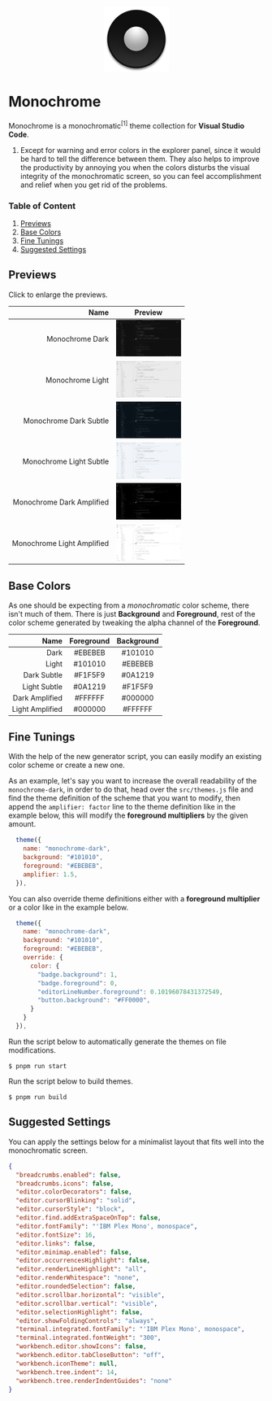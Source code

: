 <p align="center">
  <img src="./icon.png" width="128"/>
</p>

# Monochrome

Monochrome is a monochromatic<sup>[1]</sup> theme collection for **Visual Studio Code**.

1. Except for warning and error colors in the explorer panel, since it would be hard to tell the difference between them. They also helps to improve the productivity by annoying you when the colors disturbs the visual integrity of the monochromatic screen, so you can feel accomplishment and relief when you get rid of the problems.

### Table of Content

1. [Previews](#previews)
2. [Base Colors](#base-colors)
3. [Fine Tunings](#fine-tunings)
4. [Suggested Settings](#suggested-settings)

## Previews

Click to enlarge the previews.

|                       Name | Preview                                                                                                      |
| -------------------------: | ------------------------------------------------------------------------------------------------------------ |
|            Monochrome Dark | [<img src="./preview/monochrome-dark.png" width="128">](./preview/monochrome-dark.png)                       |
|           Monochrome Light | [<img src="./preview/monochrome-light.png" width="128">](./preview/monochrome-light.png)                     |
|     Monochrome Dark Subtle | [<img src="./preview/monochrome-dark-subtle.png" width="128">](./preview/monochrome-dark-subtle.png)         |
|    Monochrome Light Subtle | [<img src="./preview/monochrome-light-subtle.png" width="128">](./preview/monochrome-light-subtle.png)       |
|  Monochrome Dark Amplified | [<img src="./preview/monochrome-dark-amplified.png" width="128">](./preview/monochrome-dark-amplified.png)   |
| Monochrome Light Amplified | [<img src="./preview/monochrome-light-amplified.png" width="128">](./preview/monochrome-light-amplified.png) |

## Base Colors

As one should be expecting from a _monochromatic_ color scheme, there isn't much of them. There is just **Background** and **Foreground**, rest of the color scheme generated by tweaking the alpha channel of the **Foreground**.

|            Name | Foreground | Background |
| --------------: | :--------: | :--------: |
|            Dark |  #EBEBEB   |  #101010   |
|           Light |  #101010   |  #EBEBEB   |
|     Dark Subtle |  #F1F5F9   |  #0A1219   |
|    Light Subtle |  #0A1219   |  #F1F5F9   |
|  Dark Amplified |  #FFFFFF   |  #000000   |
| Light Amplified |  #000000   |  #FFFFFF   |

## Fine Tunings

With the help of the new generator script, you can easily modify an existing color scheme or create a new one.

As an example, let's say you want to increase the overall readability of the `monochrome-dark`, in order to do that, head over the `src/themes.js` file and find the theme definition of the scheme that you want to modify, then append the `amplifier: factor` line to the theme definition like in the example below, this will modify the **foreground multipliers** by the given amount.

```javascript
  theme({
    name: "monochrome-dark",
    background: "#101010",
    foreground: "#EBEBEB",
    amplifier: 1.5,
  }),
```

You can also override theme definitions either with a **foreground multiplier** or a color like in the example below.

```javascript
  theme({
    name: "monochrome-dark",
    background: "#101010",
    foreground: "#EBEBEB",
    override: {
      color: {
        "badge.background": 1,
        "badge.foreground": 0,
        "editorLineNumber.foreground": 0.10196078431372549,
        "button.background": "#FF0000",
      }
    }
  }),
```

Run the script below to automatically generate the themes on file modifications.

```shell
$ pnpm run start
```

Run the script below to build themes.

```shell
$ pnpm run build
```

## Suggested Settings

You can apply the settings below for a minimalist layout that fits well into the monochromatic screen.

```json
{
  "breadcrumbs.enabled": false,
  "breadcrumbs.icons": false,
  "editor.colorDecorators": false,
  "editor.cursorBlinking": "solid",
  "editor.cursorStyle": "block",
  "editor.find.addExtraSpaceOnTop": false,
  "editor.fontFamily": "'IBM Plex Mono', monospace",
  "editor.fontSize": 16,
  "editor.links": false,
  "editor.minimap.enabled": false,
  "editor.occurrencesHighlight": false,
  "editor.renderLineHighlight": "all",
  "editor.renderWhitespace": "none",
  "editor.roundedSelection": false,
  "editor.scrollbar.horizontal": "visible",
  "editor.scrollbar.vertical": "visible",
  "editor.selectionHighlight": false,
  "editor.showFoldingControls": "always",
  "terminal.integrated.fontFamily": "'IBM Plex Mono', monospace",
  "terminal.integrated.fontWeight": "300",
  "workbench.editor.showIcons": false,
  "workbench.editor.tabCloseButton": "off",
  "workbench.iconTheme": null,
  "workbench.tree.indent": 14,
  "workbench.tree.renderIndentGuides": "none"
}
```
